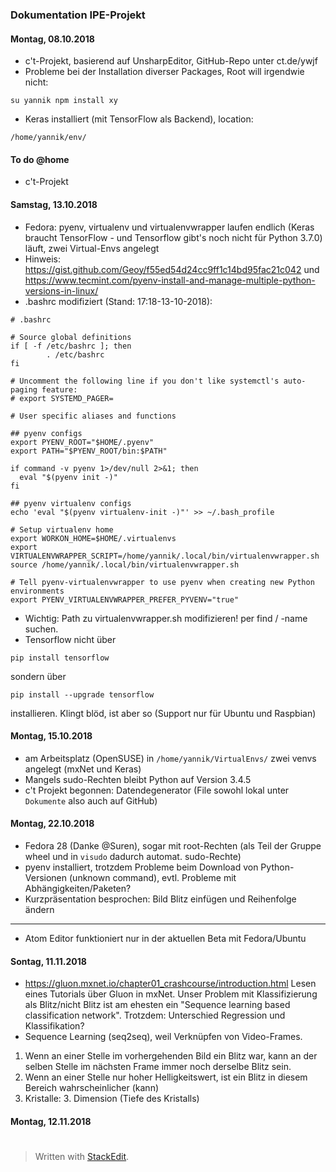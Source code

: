 ### Dokumentation IPE-Projekt

#### Montag, 08.10.2018
- c't-Projekt, basierend auf UnsharpEditor, GitHub-Repo unter ct.de/ywjf
- Probleme bei der Installation diverser Packages, Root will irgendwie nicht:

```
su yannik npm install xy
```
- Keras installiert (mit TensorFlow als Backend), location:

```
/home/yannik/env/
```

#### To do @home

- c't-Projekt

#### Samstag, 13.10.2018
-  Fedora: pyenv, virtualenv und virtualenvwrapper laufen endlich (Keras braucht TensorFlow - und Tensorflow gibt's noch nicht für Python 3.7.0) läuft, zwei Virtual-Envs angelegt
- Hinweis: https://gist.github.com/Geoy/f55ed54d24cc9ff1c14bd95fac21c042 und https://www.tecmint.com/pyenv-install-and-manage-multiple-python-versions-in-linux/
- .bashrc modifiziert (Stand: 17:18-13-10-2018):
```
# .bashrc

# Source global definitions
if [ -f /etc/bashrc ]; then
        . /etc/bashrc
fi

# Uncomment the following line if you don't like systemctl's auto-paging feature:
# export SYSTEMD_PAGER=

# User specific aliases and functions

## pyenv configs
export PYENV_ROOT="$HOME/.pyenv"
export PATH="$PYENV_ROOT/bin:$PATH"

if command -v pyenv 1>/dev/null 2>&1; then
  eval "$(pyenv init -)"
fi

## pyenv virtualenv configs
echo 'eval "$(pyenv virtualenv-init -)"' >> ~/.bash_profile

# Setup virtualenv home
export WORKON_HOME=$HOME/.virtualenvs
export VIRTUALENVWRAPPER_SCRIPT=/home/yannik/.local/bin/virtualenvwrapper.sh
source /home/yannik/.local/bin/virtualenvwrapper.sh

# Tell pyenv-virtualenvwrapper to use pyenv when creating new Python environments
export PYENV_VIRTUALENVWRAPPER_PREFER_PYVENV="true"
```
- Wichtig: Path zu virtualenvwrapper.sh modifizieren! per find / -name suchen.
-  Tensorflow nicht über
```
pip install tensorflow
```
sondern über
```
pip install --upgrade tensorflow
```
installieren. Klingt blöd,  ist aber so (Support nur für Ubuntu und Raspbian)

#### Montag, 15.10.2018

- am Arbeitsplatz (OpenSUSE) in `/home/yannik/VirtualEnvs/` zwei venvs angelegt (mxNet und Keras)
-  Mangels sudo-Rechten bleibt Python auf Version 3.4.5
- c't Projekt begonnen: Datendegenerator (File sowohl lokal unter `Dokumente` also auch auf GitHub)

#### Montag, 22.10.2018

- Fedora 28 (Danke @Suren), sogar mit root-Rechten (als Teil der Gruppe wheel und in `visudo` dadurch automat. sudo-Rechte)
- pyenv installiert, trotzdem Probleme beim Download von Python-Versionen (unknown command), evtl. Probleme mit Abhängigkeiten/Paketen?
- Kurzpräsentation besprochen: Bild Blitz einfügen und Reihenfolge ändern

-----
- Atom Editor funktioniert nur in der aktuellen Beta mit Fedora/Ubuntu

#### Sontag, 11.11.2018

- https://gluon.mxnet.io/chapter01_crashcourse/introduction.html Lesen eines Tutorials über Gluon in mxNet. Unser Problem mit Klassifizierung als Blitz/nicht Blitz ist am ehesten ein "Sequence learning based classification network". Trotzdem: Unterschied Regression und Klassifikation?
- Sequence Learning (seq2seq), weil Verknüpfen von Video-Frames.
1. Wenn an einer Stelle im vorhergehenden Bild ein Blitz war, kann an der selben Stelle im nächsten Frame immer noch derselbe Blitz sein. 
2. Wenn an einer Stelle nur hoher Helligkeitswert, ist ein Blitz in diesem Bereich wahrscheinlicher (kann)
3. Kristalle: 3. Dimension (Tiefe des Kristalls)

#### Montag, 12.11.2018

#


> Written with [StackEdit](https://stackedit.io/).
<!--stackedit_data:
eyJoaXN0b3J5IjpbMjY2NjA3MzE1LC0xNDc0ODUwNjg4LDc0MD
U2NDk1Miw0OTY2MzI2MTEsNTY5NjQ1ODY0LC01MDE1NTk3NzYs
LTE0NzM1ODU3MjMsLTIxMTYyNDM5MDksLTcxODA3MzgyMiwtMT
gwOTE4Njg1OCw2ODI0NTkwMywtODU3MTI0MDY1LC0xNjg5MTY2
NjE2LDEyMzA3MTI0MDAsMTQzNDg3OTg4NiwtNzQ5NjM4MDA0LD
czMDk5ODExNl19
-->